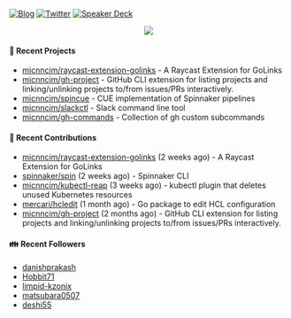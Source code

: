 [![Blog](https://img.shields.io/badge/Blog-0?style=flat-square&logo=gatsby&color=181717&logoColor=white)](https://micnncim.com)
[![Twitter](https://img.shields.io/badge/Twitter-0?style=flat-square&logo=twitter&color=1DA1F2&logoColor=white)](https://twitter.com/micnncim)
[![Speaker Deck](https://img.shields.io/badge/Speaker_Deck-0?style=flat-square&logo=speaker-deck&color=009287&logoColor=white)](https://speakerdeck.com/micnncim)

<p align="center">
<img src="https://github-readme-stats.vercel.app/api?username=micnncim&show_icons=true&count_private=true" />
</p>

#### 🍎 Recent Projects

- [micnncim/raycast-extension-golinks](https://github.com/micnncim/raycast-extension-golinks) - A Raycast Extension for GoLinks
- [micnncim/gh-project](https://github.com/micnncim/gh-project) - GitHub CLI extension for listing projects and linking/unlinking projects to/from issues/PRs interactively.
- [micnncim/spincue](https://github.com/micnncim/spincue) - CUE implementation of Spinnaker pipelines
- [micnncim/slackctl](https://github.com/micnncim/slackctl) - Slack command line tool
- [micnncim/gh-commands](https://github.com/micnncim/gh-commands) - Collection of gh custom subcommands

#### 🌱 Recent Contributions

- [micnncim/raycast-extension-golinks](https://github.com/micnncim/raycast-extension-golinks) (2 weeks ago) - A Raycast Extension for GoLinks
- [spinnaker/spin](https://github.com/spinnaker/spin) (2 weeks ago) - Spinnaker CLI
- [micnncim/kubectl-reap](https://github.com/micnncim/kubectl-reap) (3 weeks ago) - kubectl plugin that deletes unused Kubernetes resources
- [mercari/hcledit](https://github.com/mercari/hcledit) (1 month ago) - Go package to edit HCL configuration
- [micnncim/gh-project](https://github.com/micnncim/gh-project) (2 months ago) - GitHub CLI extension for listing projects and linking/unlinking projects to/from issues/PRs interactively.

#### 👪  Recent Followers

- [danishprakash](https://github.com/danishprakash)
- [Hobbit71](https://github.com/Hobbit71)
- [limpid-kzonix](https://github.com/limpid-kzonix)
- [matsubara0507](https://github.com/matsubara0507)
- [deshi55](https://github.com/deshi55)
